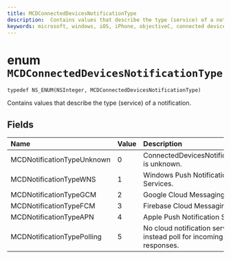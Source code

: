 ```yaml
---
title: MCDConnectedDevicesNotificationType
description:  Contains values that describe the type (service) of a notification.
keywords: microsoft, windows, iOS, iPhone, objectiveC, connected devices, Project Rome
---
```


# enum `MCDConnectedDevicesNotificationType`

```
typedef NS_ENUM(NSInteger, MCDConnectedDevicesNotificationType)
```  
Contains values that describe the type (service) of a notification.

## Fields

| Name                              |   Value     | Description |
|:----------------------------------|:------|:-------------------------------|
| MCDNotificationTypeUnknown | 0 | ConnectedDevicesNotificationType is unknown. |
| MCDNotificationTypeWNS | 1 | Windows Push Notification Services. |
| MCDNotificationTypeGCM | 2 | Google Cloud Messaging. |
| MCDNotificationTypeFCM | 3 | Firebase Cloud Messaging.|
| MCDNotificationTypeAPN | 4 | Apple Push Notification Service. |
| MCDNotificationTypePolling | 5 | No cloud notification service; instead poll for incoming responses. |
